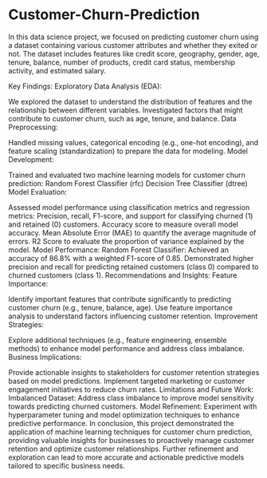 # Customer-Churn-Prediction

In this data science project, we focused on predicting customer churn using a dataset containing various customer attributes and whether they exited or not. The dataset includes features like credit score, geography, gender, age, tenure, balance, number of products, credit card status, membership activity, and estimated salary.

Key Findings:
Exploratory Data Analysis (EDA):

We explored the dataset to understand the distribution of features and the relationship between different variables.
Investigated factors that might contribute to customer churn, such as age, tenure, and balance.
Data Preprocessing:

Handled missing values, categorical encoding (e.g., one-hot encoding), and feature scaling (standardization) to prepare the data for modeling.
Model Development:

Trained and evaluated two machine learning models for customer churn prediction:
Random Forest Classifier (rfc)
Decision Tree Classifier (dtree)
Model Evaluation:

Assessed model performance using classification metrics and regression metrics:
Precision, recall, F1-score, and support for classifying churned (1) and retained (0) customers.
Accuracy score to measure overall model accuracy.
Mean Absolute Error (MAE) to quantify the average magnitude of errors.
R2 Score to evaluate the proportion of variance explained by the model.
Model Performance:
Random Forest Classifier:
Achieved an accuracy of 86.8% with a weighted F1-score of 0.85.
Demonstrated higher precision and recall for predicting retained customers (class 0) compared to churned customers (class 1).
Recommendations and Insights:
Feature Importance:

Identify important features that contribute significantly to predicting customer churn (e.g., tenure, balance, age).
Use feature importance analysis to understand factors influencing customer retention.
Improvement Strategies:

Explore additional techniques (e.g., feature engineering, ensemble methods) to enhance model performance and address class imbalance.
Business Implications:

Provide actionable insights to stakeholders for customer retention strategies based on model predictions.
Implement targeted marketing or customer engagement initiatives to reduce churn rates.
Limitations and Future Work:
Imbalanced Dataset:
Address class imbalance to improve model sensitivity towards predicting churned customers.
Model Refinement:
Experiment with hyperparameter tuning and model optimization techniques to enhance predictive performance.
In conclusion, this project demonstrated the application of machine learning techniques for customer churn prediction, providing valuable insights for businesses to proactively manage customer retention and optimize customer relationships. Further refinement and exploration can lead to more accurate and actionable predictive models tailored to specific business needs.
